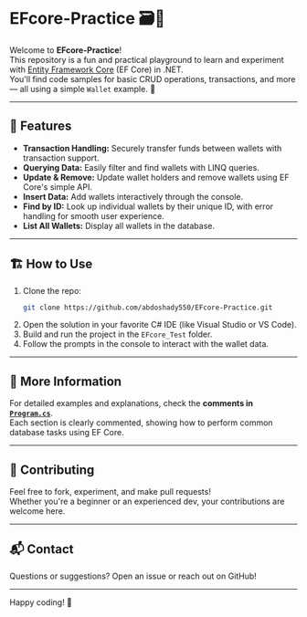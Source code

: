 # EFcore-Practice 🗃️🚀

Welcome to **EFcore-Practice**!  
This repository is a fun and practical playground to learn and experiment with [Entity Framework Core](https://docs.microsoft.com/en-us/ef/core/) (EF Core) in .NET.  
You'll find code samples for basic CRUD operations, transactions, and more — all using a simple `Wallet` example. 💸


---

## 🌟 Features

- **Transaction Handling:** Securely transfer funds between wallets with transaction support.
- **Querying Data:** Easily filter and find wallets with LINQ queries.
- **Update & Remove:** Update wallet holders and remove wallets using EF Core's simple API.
- **Insert Data:** Add wallets interactively through the console.
- **Find by ID:** Look up individual wallets by their unique ID, with error handling for smooth user experience.
- **List All Wallets:** Display all wallets in the database.

---

## 🏗️ How to Use

1. Clone the repo:
   ```bash
   git clone https://github.com/abdoshady550/EFcore-Practice.git
   ```
2. Open the solution in your favorite C# IDE (like Visual Studio or VS Code).
3. Build and run the project in the `EFcore_Test` folder.
4. Follow the prompts in the console to interact with the wallet data.

---

## 📖 More Information

For detailed examples and explanations, check the **comments in [`Program.cs`](EFcore_Test/Program.cs)**.  
Each section is clearly commented, showing how to perform common database tasks using EF Core.

---

## 🤝 Contributing

Feel free to fork, experiment, and make pull requests!  
Whether you're a beginner or an experienced dev, your contributions are welcome here.

---

## 📬 Contact

Questions or suggestions? Open an issue or reach out on GitHub!

---

Happy coding! 🎉

